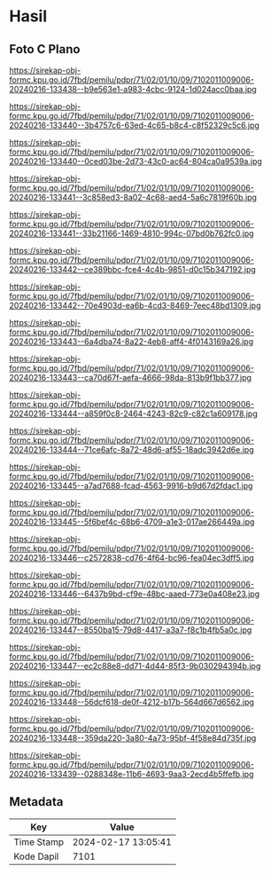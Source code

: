 # Hasil

## Foto C Plano

https://sirekap-obj-formc.kpu.go.id/7fbd/pemilu/pdpr/71/02/01/10/09/7102011009006-20240216-133438--b9e563e1-a983-4cbc-9124-1d024acc0baa.jpg

https://sirekap-obj-formc.kpu.go.id/7fbd/pemilu/pdpr/71/02/01/10/09/7102011009006-20240216-133440--3b4757c6-63ed-4c65-b8c4-c8f52329c5c6.jpg

https://sirekap-obj-formc.kpu.go.id/7fbd/pemilu/pdpr/71/02/01/10/09/7102011009006-20240216-133440--0ced03be-2d73-43c0-ac64-804ca0a9539a.jpg

https://sirekap-obj-formc.kpu.go.id/7fbd/pemilu/pdpr/71/02/01/10/09/7102011009006-20240216-133441--3c858ed3-8a02-4c68-aed4-5a6c7819f60b.jpg

https://sirekap-obj-formc.kpu.go.id/7fbd/pemilu/pdpr/71/02/01/10/09/7102011009006-20240216-133441--33b21166-1469-4810-994c-07bd0b762fc0.jpg

https://sirekap-obj-formc.kpu.go.id/7fbd/pemilu/pdpr/71/02/01/10/09/7102011009006-20240216-133442--ce389bbc-fce4-4c4b-9851-d0c15b347192.jpg

https://sirekap-obj-formc.kpu.go.id/7fbd/pemilu/pdpr/71/02/01/10/09/7102011009006-20240216-133442--70e4903d-ea6b-4cd3-8469-7eec48bd1309.jpg

https://sirekap-obj-formc.kpu.go.id/7fbd/pemilu/pdpr/71/02/01/10/09/7102011009006-20240216-133443--6a4dba74-8a22-4eb8-aff4-4f0143169a26.jpg

https://sirekap-obj-formc.kpu.go.id/7fbd/pemilu/pdpr/71/02/01/10/09/7102011009006-20240216-133443--ca70d67f-aefa-4666-98da-813b9f1bb377.jpg

https://sirekap-obj-formc.kpu.go.id/7fbd/pemilu/pdpr/71/02/01/10/09/7102011009006-20240216-133444--a859f0c8-2464-4243-82c9-c82c1a609178.jpg

https://sirekap-obj-formc.kpu.go.id/7fbd/pemilu/pdpr/71/02/01/10/09/7102011009006-20240216-133444--71ce6afc-8a72-48d6-af55-18adc3942d6e.jpg

https://sirekap-obj-formc.kpu.go.id/7fbd/pemilu/pdpr/71/02/01/10/09/7102011009006-20240216-133445--a7ad7688-fcad-4563-9916-b9d67d2fdac1.jpg

https://sirekap-obj-formc.kpu.go.id/7fbd/pemilu/pdpr/71/02/01/10/09/7102011009006-20240216-133445--5f6bef4c-68b6-4709-a1e3-017ae266449a.jpg

https://sirekap-obj-formc.kpu.go.id/7fbd/pemilu/pdpr/71/02/01/10/09/7102011009006-20240216-133446--c2572838-cd76-4f64-bc96-fea04ec3dff5.jpg

https://sirekap-obj-formc.kpu.go.id/7fbd/pemilu/pdpr/71/02/01/10/09/7102011009006-20240216-133446--6437b9bd-cf9e-48bc-aaed-773e0a408e23.jpg

https://sirekap-obj-formc.kpu.go.id/7fbd/pemilu/pdpr/71/02/01/10/09/7102011009006-20240216-133447--8550ba15-79d8-4417-a3a7-f8c1b4fb5a0c.jpg

https://sirekap-obj-formc.kpu.go.id/7fbd/pemilu/pdpr/71/02/01/10/09/7102011009006-20240216-133447--ec2c88e8-dd71-4d44-85f3-9b030294394b.jpg

https://sirekap-obj-formc.kpu.go.id/7fbd/pemilu/pdpr/71/02/01/10/09/7102011009006-20240216-133448--56dcf618-de0f-4212-b17b-564d667d6562.jpg

https://sirekap-obj-formc.kpu.go.id/7fbd/pemilu/pdpr/71/02/01/10/09/7102011009006-20240216-133448--359da220-3a80-4a73-95bf-4f58e84d735f.jpg

https://sirekap-obj-formc.kpu.go.id/7fbd/pemilu/pdpr/71/02/01/10/09/7102011009006-20240216-133439--0288348e-11b6-4693-9aa3-2ecd4b5ffefb.jpg


## Metadata

| Key        | Value               |
| ---------- | ------------------- |
| Time Stamp | 2024-02-17 13:05:41 |
| Kode Dapil | 7101                |



